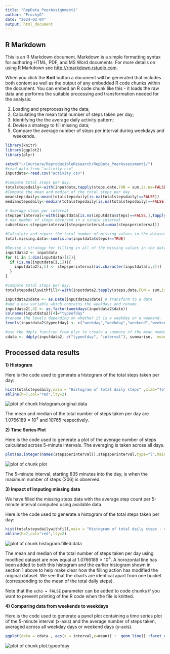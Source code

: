```yaml
---
title: "RepData_PeerAssignment1"
author: "FrockyG"
date: "2024-02-04"
output: html_document
---
```




## R Markdown

This is an R Markdown document. Markdown is a simple formatting syntax for authoring HTML, PDF, and MS Word documents. For more details on using R Markdown see <http://rmarkdown.rstudio.com>.

When you click the **Knit** button a document will be generated that includes both content as well as the output of any embedded R code chunks within the document. You can embed an R code chunk like this - it loads the raw data and performs the suitable processing and transformation needed for the analysis:
1. Loading and preprocessing the data;
2. Calculating the mean total number of steps taken per day;
3. Identifying the the average daily activity pattern;
4. Devise a strategy to fill missing data;
5. Compare the average number of steps per interval during weekdays and weekends.


```r
library(knitr)
library(ggplot2)
library(plyr)

setwd("~/Coursera/ReproducibleResearch/RepData_PeerAssessment1/")
#read data from "activity.csv"
inputdata<-read.csv("activity.csv")

#compute total steps per day.  
totalstepsdaily<-with(inputdata,tapply(steps,date,FUN = sum,is.na=FALSE))
#Compute the mean and median of the total steps per day
meanstepsdaily<-mean(totalstepsdaily[is.na(totalstepsdaily)==FALSE])
medianstepsdaily<-median(totalstepsdaily[is.na(totalstepsdaily)==FALSE])

# Average steps per interval
stepsperinterval<-with(inputdata[is.na(inputdata$steps)==FALSE,],tapply(steps,interval,FUN = mean,is.na=FALSE))
# max number of steps observed in a single interval
subsetmax<-stepsperinterval[stepsperinterval==max(stepsperinterval)]

#Calculate and report the total number of missing values in the dataset (i.e. the total number of rows with NA NAs)
total.missing.data<-sum(is.na(inputdata$steps)==TRUE) 

#Devise a strategy for filling in all of the missing values in the dataset. In this case we choose to replace missing values with the mean of steps for the relevant interval.
inputdata2 <- inputdata
for (i in 1:dim(inputdata)[1]){
  if (is.na(inputdata[i,1])){
    inputdata2[i,1] <- stepsperinterval[as.character(inputdata[i,3])]
  }
}

#compute total steps per day.  
totalstepsdailywithfill<-with(inputdata2,tapply(steps,date,FUN = sum,is.na=FALSE))

inputdata2$date <- as.Date(inputdata2$date) # transform to a date
#add a new variable which contains the weekdays and rename
inputdata2[,4] <- as.factor(weekdays(inputdata2$date))
colnames(inputdata2)[4]="typeofday"
#rename the levels depending on whether it is a weekday or a weekend.
levels(inputdata2$typeofday) <- c("weekday","weekday","weekend","weekend","weekday","weekday","weekday")

#use the ddply function from plyr to create a summary of the mean number of steps based on the "typeofday" and "interval" variables.
cdata <- ddply(inputdata2, c("typeofday", "interval"), summarise,  mean = mean(steps))
```

## Processed data results

**1) Histogram**

Here is the code used to generate a  histogram of the total steps taken per day:

```r
hist(totalstepsdaily,main = "Histogram of total daily steps" ,xlab="Total daily steps",breaks=40,ylim = c(0,12))
abline(h=7,col="red",lty=2)
```

![plot of chunk histogram.original.data](figure/histogram.original.data-1.png)

The mean and median of the total number of steps taken per day are 1.0766189 &times; 10<sup>4</sup> and 10765 respectively.


**2) Time Series Plot**

Here is the code used to generate a plot of the average number of steps calculated across 5-minute intervals.  The averaging is taken across all days.


```r
plot(as.integer(names(stepsperinterval)),stepsperinterval,type="l",main = "Average number of steps per 5-minute interval",xlab="Start time of the 5-minute interval (in minutes)",ylab = "Average number of steps")
```

![plot of chunk plot](figure/plot-1.png)

The 5-minute interval, starting 835  minutes into the day, is when the maximum number of steps (206) is observed. 


**3) Impact of imputing missing data**

We have filled the missing steps data with the average step count per 5-minute interval computed using available data.

Here is the code used to generate a  histogram of the total steps taken per day:

```r
hist(totalstepsdailywithfill,main = "Histogram of total daily steps - missing data replaced" ,xlab="Total daily steps",breaks=40,ylim = c(0,12))
abline(h=7,col="red",lty=2)
```

![plot of chunk histogram.filled.data](figure/histogram.filled.data-1.png)

The mean and median of the total number of steps taken per day using modified dataset are now equal at 1.0766189 &times; 10<sup>4</sup>. A horozontal line has been added to both this histogram and the earlier histogram shown in section 1 above to help make clear how the filling action has modified the original dataset.  We see that the charts are identical apart from one bucket (corresponding to the mean of the total daily steps).

Note that the `echo = FALSE` parameter can be added to code chunks if you want to  prevent printing of the R code when the file is knitted.

**4) Comparing data from weekends to weekdays**

Here is the code used to generate a panel plot containing a time series plot of the 5-minute interval (x-axis) and the average number of steps taken, averaged across all weekday days or weekend days (y-axis). 



```r
ggplot(data = cdata , aes(x = interval,y=mean)) +  geom_line() +facet_grid(typeofday~.) +ylab("Mean number of steps") 
```

![plot of chunk plot.typeofday](figure/plot.typeofday-1.png)


